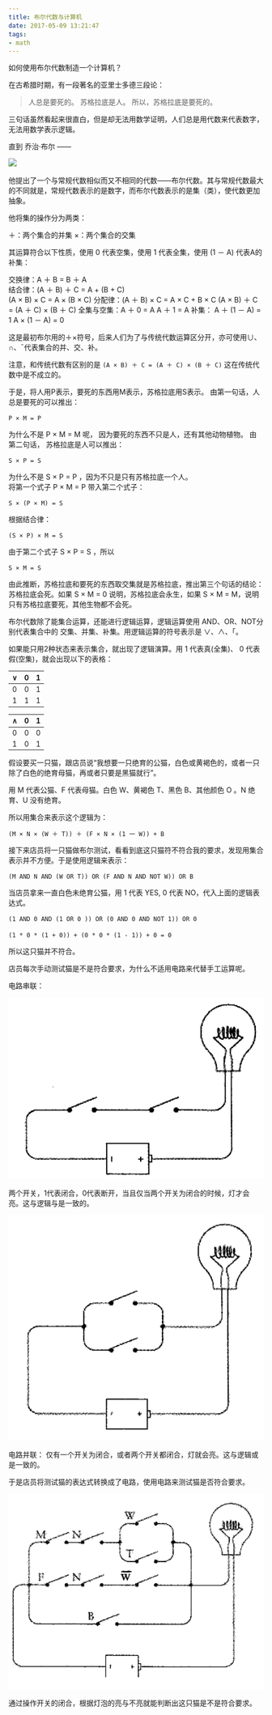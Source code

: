 ```yaml
---
title: 布尔代数与计算机
date: 2017-05-09 13:21:47
tags:
- math
---
```


如何使用布尔代数制造一个计算机？

<!-- more -->

在古希腊时期，有一段著名的亚里士多德三段论：

> 人总是要死的。
  苏格拉底是人。
  所以，苏格拉底是要死的。

三句话虽然看起来很直白，但是却无法用数学证明，人们总是用代数来代表数字，无法用数学表示逻辑。

直到 乔治·布尔 ——

![](https://imgsa.baidu.com/baike/s%3D220/sign=7ffa787bc8fcc3ceb0c0ce31a244d6b7/79f0f736afc3793132bf7270ebc4b74542a91197.jpg)

他提出了一个与常规代数相似而又不相同的代数——布尔代数。其与常规代数最大的不同就是，常规代数表示的是数字，而布尔代数表示的是集（类），使代数更加抽象。

他将集的操作分为两类：

＋：两个集合的并集
×：两个集合的交集

其运算符合以下性质，使用 0 代表空集，使用 1 代表全集，使用 (1 － A) 代表A的补集：

交换律：A ＋ B = B ＋ A  
结合律：(A ＋ B) ＋ C = A + (B + C)  
	(A × B) × C = A × (B × C)
分配律：(A ＋ B) × C = A × C + B × C
	(A × B) ＋ C = (A ＋ C) × (B ＋ C)
全集与空集：A ＋ 0 = A  A ＋ 1 = A
补集：	A ＋ (1 － A) = 1     A × (1 － A) = 0

这是最初布尔用的＋×符号，后来人们为了与传统代数运算区分开，亦可使用∪、∩、ˉ代表集合的并、交、补。

注意，和传统代数有区别的是 `(A × B) ＋ C = (A ＋ C) × (B ＋ C)` 这在传统代数中是不成立的。

于是，将人用P表示，要死的东西用M表示，苏格拉底用S表示。
由第一句话，人总是要死的可以推出：

	P × M = P

为什么不是 P × M = M 呢， 因为要死的东西不只是人，还有其他动物植物。
由第二句话， 苏格拉底是人可以推出：

	S × P = S

为什么不是 S × P = P ，因为不只是只有苏格拉底一个人。  
将第一个式子 P × M = P 带入第二个式子：

	S × (P × M) = S

根据结合律：
	
	(S × P) × M = S

由于第二个式子 S × P = S ，所以

	S × M = S

由此推断，苏格拉底和要死的东西取交集就是苏格拉底，推出第三个句话的结论：苏格拉底会死。如果 S × M = 0 说明，苏格拉底会永生，如果 S × M = M，说明只有苏格拉底要死，其他生物都不会死。

布尔代数除了能集合运算，还能进行逻辑运算，逻辑运算使用 AND、OR、NOT分别代表集合中的 交集、并集、补集。用逻辑运算的符号表示是 ∨、∧、「。

如果能只用2种状态来表示集合，就出现了逻辑演算。用 1 代表真(全集)、 0 代表假(空集)，就会出现以下的表格：

|∨| 0 | 1 |
|:--:|:--:|:--:|
| 0 | 0 | 1 |
| 1 | 1 | 1 |

| ∧ | 0 | 1 |
|:--:|:--:|:--:|
| 0  |  0 |  0 |
| 1  |  0 | 1  |

假设要买一只猫，跟店员说“我想要一只绝育的公猫，白色或黄褐色的，或者一只除了白色的绝育母猫，再或者只要是黑猫就行”。

用 M 代表公猫、F 代表母猫。白色 W、黄褐色 T、黑色 B、其他颜色 O 。N 绝育、U 没有绝育。

所以用集合来表示这个逻辑为：

	(M × N × (W ＋ T)) ＋ (F × N × (1 一 W)) + B

接下来店员将一只猫做布尔测试，看看到底这只猫符不符合我的要求，发现用集合表示并不方便。于是使用逻辑来表示：

	(M AND N AND (W OR T)) OR (F AND N AND NOT W)) OR B

当店员拿来一直白色未绝育公猫，用 1 代表 YES, 0 代表 NO，代入上面的逻辑表达式。

	(1 AND 0 AND (1 OR 0 )) OR (0 AND 0 AND NOT 1)) OR 0

	(1 * 0 * (1 + 0)) + (0 * 0 * (1 - 1)) + 0 = 0

所以这只猫并不符合。

店员每次手动测试猫是不是符合要求，为什么不适用电路来代替手工运算呢。

电路串联：

![](/images/bool/01.png)

两个开关，1代表闭合，0代表断开，当且仅当两个开关为闭合的时候，灯才会亮。这与逻辑与是一致的。

![](/images/bool/02.png)

电路并联：
仅有一个开关为闭合，或者两个开关都闭合，灯就会亮。这与逻辑或是一致的。

于是店员将测试猫的表达式转换成了电路，使用电路来测试猫是否符合要求。

![](/images/bool/03.png)

通过操作开关的闭合，根据灯泡的亮与不亮就能判断出这只猫是不是符合要求。
